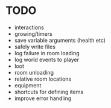 
# TODO

- interactions
- growing/timers
- save variable arguments (health etc)
- safely write files
- log failure in room loading
- log world events to player
- loot
- room unloading
- relative room locations
- equipment
- shortcuts for defining items
- improve error handling

